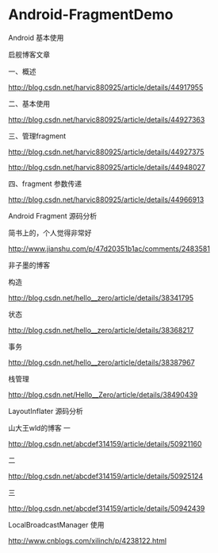 # Android-FragmentDemo

Android 基本使用

启舰博客文章

一、概述

http://blog.csdn.net/harvic880925/article/details/44917955

二、基本使用

http://blog.csdn.net/harvic880925/article/details/44927363

三、管理fragment

http://blog.csdn.net/harvic880925/article/details/44927375

http://blog.csdn.net/harvic880925/article/details/44948027

四、fragment 参数传递

http://blog.csdn.net/harvic880925/article/details/44966913


Android Fragment 源码分析

简书上的，个人觉得非常好

http://www.jianshu.com/p/47d20351b1ac/comments/2483581

非子墨的博客

构造

http://blog.csdn.net/hello__zero/article/details/38341795

状态

http://blog.csdn.net/hello__zero/article/details/38368217

事务

http://blog.csdn.net/hello__zero/article/details/38387967

栈管理

http://blog.csdn.net/Hello__Zero/article/details/38490439


LayoutInflater 源码分析

山大王wld的博客
一

http://blog.csdn.net/abcdef314159/article/details/50921160

二

http://blog.csdn.net/abcdef314159/article/details/50925124

三

http://blog.csdn.net/abcdef314159/article/details/50942439


LocalBroadcastManager 使用

http://www.cnblogs.com/xilinch/p/4238122.html
